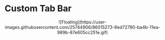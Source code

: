 # Custom Tab Bar

<p align="center">
![Floating](https://user-images.githubusercontent.com/25744906/86015273-8ed72780-ba4b-11ea-989b-87e605cc251e.gif)
</p>
